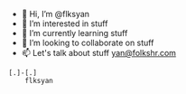 - 👋 Hi, I’m @flksyan
- 👀 I’m interested in stuff
- 🌱 I’m currently learning stuff
- 💞️ I’m looking to collaborate on stuff
- 📫 Let's talk about stuff yan@folkshr.com

```
[.]-[.]
    flksyan
```
